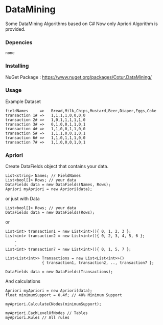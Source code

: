 
# DataMining

 Some DataMining Algorithms based on C#
 Now only Apriori Algorithm is provided.

### Depencies
```
none
```

### Installing


NuGet Package : https://www.nuget.org/packages/Cotur.DataMining/


### Usage

Example Dataset

```
fieldNames     =>   Bread,Milk,Chips,Mustard,Beer,Diaper,Eggs,Coke
transaction 1# =>   1,1,1,1,0,0,0,0
transaction 2# =>   1,0,1,1,1,1,1,0
transaction 3# =>   0,1,0,0,1,1,0,1
transaction 4# =>   1,1,0,0,1,1,0,0
transaction 5# =>   1,1,1,0,0,1,0,1
transaction 6# =>   1,1,0,1,1,1,0,0
transaction 7# =>   1,1,0,0,0,1,0,1
```

### Apriori
Create DataFields object that contains your data.
```
List<string> Names; // FieldNames
List<bool[]> Rows; // your data
DataFields data = new DataFields(Names, Rows);
Apriori myApriori = new Apriori(data);
```
or just with Data
```
List<bool[]> Rows; // your data
DataFields data = new DataFields(Rows);
```
or 
```
List<int> transaction1 = new List<int>(){ 0, 1, 2, 3 };
List<int> transaction2 = new List<int>(){ 0, 2, 3, 4, 5, 6 };
    .
    .
List<int> transaction7 = new List<int>(){ 0, 1, 5, 7 };    

List<List<int>> Transactions = new List<List<int>>()
				{ transaction1, transaction2, .., transaction7 };
				
DataFields data = new DataFields(Transactions);
```
And calculations
```
Apriori myApriori = new Apriori(data);
float minimumSupport = 0.4f; // 40% Minimum Support

myApriori.CalculateCNodes(minimumSupport);

myApriori.EachLevelOfNodes // Tables
myApriori.Rules // All rules
```
